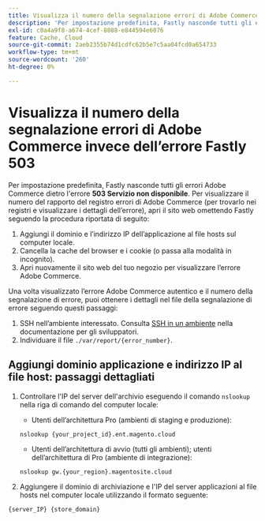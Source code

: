 ```yaml
---
title: Visualizza il numero della segnalazione errori di Adobe Commerce invece dell’errore Fastly 503
description: 'Per impostazione predefinita, Fastly nasconde tutti gli errori Adobe Commerce dietro l’errore **503 Service Unavailable**. Per visualizzare il numero del rapporto del registro errori di Adobe Commerce (per trovarlo nei registri e visualizzare i dettagli dell’errore), apri il sito web omettendo Fastly seguendo la procedura riportata di seguito:'
exl-id: c0a4a9f8-a674-4cef-8088-e844594e6076
feature: Cache, Cloud
source-git-commit: 2aeb2355b74d1cdfc62b5e7c5aa04fcd0a654733
workflow-type: tm+mt
source-wordcount: '260'
ht-degree: 0%

---
```


# Visualizza il numero della segnalazione errori di Adobe Commerce invece dell’errore Fastly 503

Per impostazione predefinita, Fastly nasconde tutti gli errori Adobe Commerce dietro l&#39;errore **503 Servizio non disponibile**. Per visualizzare il numero del rapporto del registro errori di Adobe Commerce (per trovarlo nei registri e visualizzare i dettagli dell’errore), apri il sito web omettendo Fastly seguendo la procedura riportata di seguito:

1. Aggiungi il dominio e l’indirizzo IP dell’applicazione al file hosts sul computer locale.
1. Cancella la cache del browser e i cookie (o passa alla modalità in incognito).
1. Apri nuovamente il sito web del tuo negozio per visualizzare l’errore Adobe Commerce.

Una volta visualizzato l’errore Adobe Commerce autentico e il numero della segnalazione di errore, puoi ottenere i dettagli nel file della segnalazione di errore seguendo questi passaggi:

1. SSH nell’ambiente interessato. Consulta [SSH in un ambiente](https://experienceleague.adobe.com/it/docs/commerce-cloud-service/user-guide/develop/secure-connections) nella documentazione per gli sviluppatori.
1. Individuare il file `./var/report/{error_number}`.

## Aggiungi dominio applicazione e indirizzo IP al file host: passaggi dettagliati

1. Controllare l&#39;IP del server dell&#39;archivio eseguendo il comando `nslookup` nella riga di comando del computer locale:
   * Utenti dell’architettura Pro (ambienti di staging e produzione):

   ```
   nslookup {your_project_id}.ent.magento.cloud
   ```

   * Utenti dell’architettura di avvio (tutti gli ambienti); utenti dell’architettura di Pro (ambiente di integrazione):

   ```
   nslookup gw.{your_region}.magentosite.cloud
   ```

1. Aggiungere il dominio di archiviazione e l&#39;IP del server applicazioni al file hosts nel computer locale utilizzando il formato seguente:

```
{server_IP} {store_domain}
```

